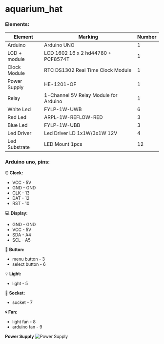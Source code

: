 # aquarium_hat

### Elements:
Element       | Marking                               | Number
--------------|---------------------------------------|--------
Arduino       | Arduino UNO                           | 1
LCD + module  | LCD 1602 16 x 2 hd44780 + PCF8574T    | 1
Clock Module  | RTC DS1302 Real Time Clock Module     | 1
Power Supply  | HE-1201-OF                            | 1
Relay         | 1-Channel 5V Relay Module for Arduino | 1
White Led     | FYLP-1W-UWB                           | 6
Red Led       | ARPL-1W-REFLOW-RED                    | 3
Blue Led      | FYLP-1W-UBB                           | 3
Led Driver    | Led Driver LD 1x1W/3x1W 12V           | 4
Led Substrate | LED Mount 1pcs                        | 12

### Arduino uno, pins:
:alarm_clock: **Clock:**
* VCC - 5V
* GND - GND
* CLK - 13
* DAT - 12
* RST - 10

:computer: **Display:**
* GND - GND
* VCC - 5V
* SDA - A4
* SCL - A5

:white_square_button: **Button:**
* menu button - 3
* select button - 6

:bulb: **Light:**
* light - 5

:electric_plug: **Soсket:**
* soсket - 7

:cyclone: **Fan:**
* light fan - 8
* arduino fan - 9

**Power Supply**
![Power Supply](https://www.dropbox.com/s/0zgbakalr5lz3xo/HE-1201-OF-4.jpg?dl=0)

